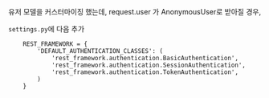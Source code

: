 유저 모델을 커스터마이징 했는데, request.user 가 AnonymousUser로 받아질 경우,

`settings.py`에 다음 추가

        REST_FRAMEWORK = {
            'DEFAULT_AUTHENTICATION_CLASSES': (
                'rest_framework.authentication.BasicAuthentication',
                'rest_framework.authentication.SessionAuthentication',
                'rest_framework.authentication.TokenAuthentication',
            )
        }